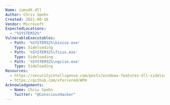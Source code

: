 ```yaml
---
Name: iumsdk.dll
Author: Chris Spehn
Created: 2021-08-16
Vendor: Microsoft
ExpectedLocations:
  - "%SYSTEM32%"
VulnerableExecutables:
  - Path: '%SYSTEM32%\bioiso.exe'
    Type: Sideloading
  - Path: '%SYSTEM32%\fsiso.exe'
    Type: Sideloading
  - Path: '%SYSTEM32%\ngciso.exe'
    Type: Sideloading
Resources:
  - https://securityintelligence.com/posts/windows-features-dll-sideloading/
  - https://github.com/xforcered/WFH
Acknowledgements:
  - Name: Chris Spehn
    Twitter: "@ConsciousHacker"
---
```


